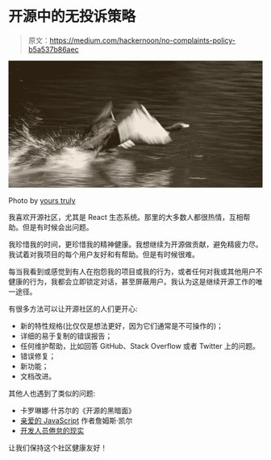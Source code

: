 # 开源中的无投诉策略

> 原文：<https://medium.com/hackernoon/no-complaints-policy-b5a537b86aec>

![](img/140faf54e5bb36abd62ede5d32945a5e.png)

Photo by [yours truly](https://unsplash.com/@sapegin)

我喜欢开源社区，尤其是 React 生态系统。那里的大多数人都很热情，互相帮助。但是有时候会出问题。

我珍惜我的时间，更珍惜我的精神健康。我想继续为开源做贡献，避免精疲力尽。我试着对我项目的每个用户友好和有帮助。但是有时候很难。

每当我看到或感觉到有人在抱怨我的项目或我的行为，或者任何对我或其他用户不健康的行为，我都会立即锁定对话，甚至屏蔽用户。我认为这是继续开源工作的唯一途径。

有很多方法可以让开源社区的人们更开心:

*   新的特性规格(比仅仅是想法更好，因为它们通常是不可操作的)；
*   详细的易于复制的错误报告；
*   任何维护帮助，比如回答 GitHub、Stack Overflow 或者 Twitter 上的问题。
*   错误修复；
*   新功能；
*   文档改进。

其他人也遇到了类似的问题:

*   卡罗琳娜·什苏尔的《开源的黑暗面》
*   [亲爱的 JavaScript](http://thejameskyle.com/dear-javascript.html) 作者詹姆斯·凯尔
*   [开发人员倦怠的现实](https://www.kennethreitz.org/essays/the-reality-of-developer-burnout)

让我们保持这个社区健康友好！